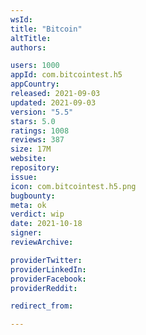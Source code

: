 ```yaml
---
wsId: 
title: "Bitcoin"
altTitle: 
authors:

users: 1000
appId: com.bitcointest.h5
appCountry: 
released: 2021-09-03
updated: 2021-09-03
version: "5.5"
stars: 5.0
ratings: 1008
reviews: 387
size: 17M
website: 
repository: 
issue: 
icon: com.bitcointest.h5.png
bugbounty: 
meta: ok
verdict: wip
date: 2021-10-18
signer: 
reviewArchive:

providerTwitter: 
providerLinkedIn: 
providerFacebook: 
providerReddit: 

redirect_from:

---
```


